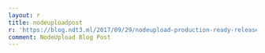 ```yaml
---
layout: r
title: nodeuploadpost
r: 'https://blog.ndt3.ml/2017/09/29/nodeupload-production-ready-release'
comment: NodeUpload Blog Post
---
```


